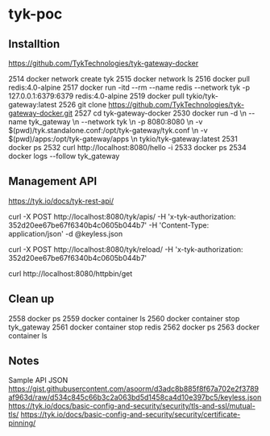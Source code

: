 # tyk-poc
## Installtion
https://github.com/TykTechnologies/tyk-gateway-docker

 2514  docker network create tyk
 2515  docker network ls
 2516  docker pull redis:4.0-alpine
 2517  docker run -itd --rm --name redis --network tyk -p 127.0.0.1:6379:6379 redis:4.0-alpine
 2519  docker pull tykio/tyk-gateway:latest
 2526  git clone https://github.com/TykTechnologies/tyk-gateway-docker.git
 2527  cd tyk-gateway-docker
 2530  docker run -d \\n  --name tyk_gateway \\n  --network tyk \\n  -p 8080:8080 \\n  -v $(pwd)/tyk.standalone.conf:/opt/tyk-gateway/tyk.conf \\n  -v $(pwd)/apps:/opt/tyk-gateway/apps \\n  tykio/tyk-gateway:latest
 2531  docker ps
 2532  curl http://localhost:8080/hello -i
 2533  docker ps
 2534  docker logs --follow tyk_gateway
    

## Management API 
https://tyk.io/docs/tyk-rest-api/

curl -X POST http://localhost:8080/tyk/apis/ -H 'x-tyk-authorization: 352d20ee67be67f6340b4c0605b044b7' -H 'Content-Type: application/json' -d @keyless.json

curl -X POST http://localhost:8080/tyk/reload/ -H 'x-tyk-authorization: 352d20ee67be67f6340b4c0605b044b7'

curl http://localhost:8080/httpbin/get

 ## Clean up
 2558  docker ps
 2559  docker container ls
 2560  docker container stop tyk_gateway
 2561  docker container stop redis
 2562  docker ps
 2563  docker container ls

## Notes
Sample API JSON https://gist.githubusercontent.com/asoorm/d3adc8b885f8f67a702e2f3789af963d/raw/d534c845c66b3c2a063bd5d1458ca4d10e397bc5/keyless.json
https://tyk.io/docs/basic-config-and-security/security/tls-and-ssl/mutual-tls/
https://tyk.io/docs/basic-config-and-security/security/certificate-pinning/
